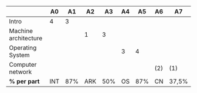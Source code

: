 

|                      | A0 | A1 | A2 | A3 | A4 | A5 | A6 | A7 |
| ---------------------|----|----|----|----|----|----|----|----|
| Intro                |  4 |  3 |    |    |    |    |    |    |
| Machine architecture |    |    |  1 |  3 |    |    |    |    |
| Operating System     |    |    |    |    |  3 |  4 |    |    |
| Computer network     |    |    |    |    |    |    | (2)|  (1)|
| **% per part**       |INT | 87%| ARK| 50%| OS | 87%| CN | 37,5% |


